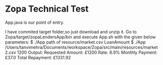 # Zopa Technical Test

App.java is our point of entry.

I have commited target folder,so just download and unzip it.
Go to Zopa/target/zopaLendersApp/bin and execute App.sh with the given below parameters:
$ ./App path of resource/market.csv LoanAmount
$ ./App /Users/tanvimehra/Documents/workspace/Zopa/src/main/resources/market2.csv 1200
   Output:
    Requested Amount: £1200
    Rate: 6.9%
    Monthly Payment: £37.0
    Total Repayment: £1331.92
